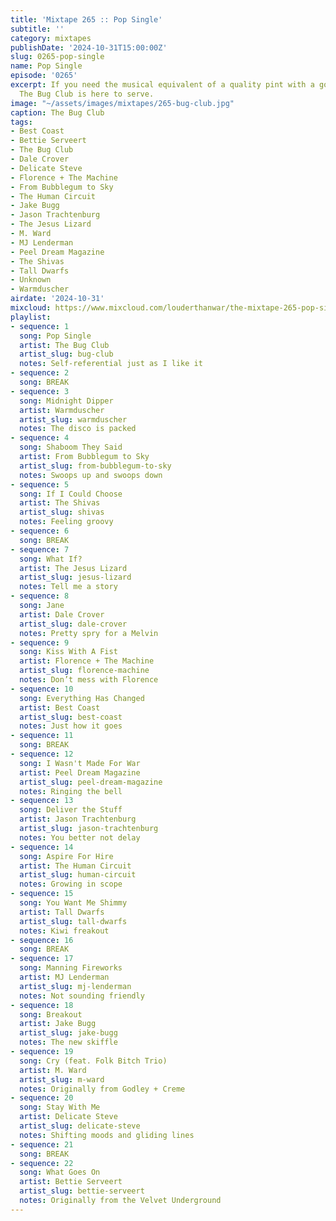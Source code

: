 ```yaml
---
title: 'Mixtape 265 :: Pop Single'
subtitle: ''
category: mixtapes
publishDate: '2024-10-31T15:00:00Z'
slug: 0265-pop-single
name: Pop Single
episode: '0265'
excerpt: If you need the musical equivalent of a quality pint with a good friend,
  The Bug Club is here to serve.
image: "~/assets/images/mixtapes/265-bug-club.jpg"
caption: The Bug Club
tags:
- Best Coast
- Bettie Serveert
- The Bug Club
- Dale Crover
- Delicate Steve
- Florence + The Machine
- From Bubblegum to Sky
- The Human Circuit
- Jake Bugg
- Jason Trachtenburg
- The Jesus Lizard
- M. Ward
- MJ Lenderman
- Peel Dream Magazine
- The Shivas
- Tall Dwarfs
- Unknown
- Warmduscher
airdate: '2024-10-31'
mixcloud: https://www.mixcloud.com/louderthanwar/the-mixtape-265-pop-single-x-2024-10-31/
playlist:
- sequence: 1
  song: Pop Single
  artist: The Bug Club
  artist_slug: bug-club
  notes: Self-referential just as I like it
- sequence: 2
  song: BREAK
- sequence: 3
  song: Midnight Dipper
  artist: Warmduscher
  artist_slug: warmduscher
  notes: The disco is packed
- sequence: 4
  song: Shaboom They Said
  artist: From Bubblegum to Sky
  artist_slug: from-bubblegum-to-sky
  notes: Swoops up and swoops down
- sequence: 5
  song: If I Could Choose
  artist: The Shivas
  artist_slug: shivas
  notes: Feeling groovy
- sequence: 6
  song: BREAK
- sequence: 7
  song: What If?
  artist: The Jesus Lizard
  artist_slug: jesus-lizard
  notes: Tell me a story
- sequence: 8
  song: Jane
  artist: Dale Crover
  artist_slug: dale-crover
  notes: Pretty spry for a Melvin
- sequence: 9
  song: Kiss With A Fist
  artist: Florence + The Machine
  artist_slug: florence-machine
  notes: Don’t mess with Florence
- sequence: 10
  song: Everything Has Changed
  artist: Best Coast
  artist_slug: best-coast
  notes: Just how it goes
- sequence: 11
  song: BREAK
- sequence: 12
  song: I Wasn't Made For War
  artist: Peel Dream Magazine
  artist_slug: peel-dream-magazine
  notes: Ringing the bell
- sequence: 13
  song: Deliver the Stuff
  artist: Jason Trachtenburg
  artist_slug: jason-trachtenburg
  notes: You better not delay
- sequence: 14
  song: Aspire For Hire
  artist: The Human Circuit
  artist_slug: human-circuit
  notes: Growing in scope
- sequence: 15
  song: You Want Me Shimmy
  artist: Tall Dwarfs
  artist_slug: tall-dwarfs
  notes: Kiwi freakout
- sequence: 16
  song: BREAK
- sequence: 17
  song: Manning Fireworks
  artist: MJ Lenderman
  artist_slug: mj-lenderman
  notes: Not sounding friendly
- sequence: 18
  song: Breakout
  artist: Jake Bugg
  artist_slug: jake-bugg
  notes: The new skiffle
- sequence: 19
  song: Cry (feat. Folk Bitch Trio)
  artist: M. Ward
  artist_slug: m-ward
  notes: Originally from Godley + Creme
- sequence: 20
  song: Stay With Me
  artist: Delicate Steve
  artist_slug: delicate-steve
  notes: Shifting moods and gliding lines
- sequence: 21
  song: BREAK
- sequence: 22
  song: What Goes On
  artist: Bettie Serveert
  artist_slug: bettie-serveert
  notes: Originally from the Velvet Underground
---
```


